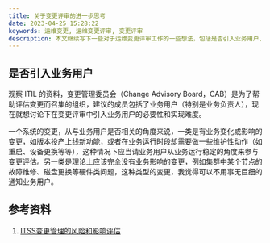 ```yaml
---
title: 关于变更评审的进一步思考
date: 2023-04-25 15:28:22
keywords: 运维变更, 运维变更评审, 变更评审
description: 本文继续写下一些对于运维变更评审工作的一些想法，包括是否引入业务用户、评审的分类要点、评审的形式等等，欢迎同行参与讨论。
---
```


## 是否引入业务用户

观察 ITIL 的资料，变更管理委员会（Change Advisory Board，CAB）是为了帮助评估变更而召集的组织，建议的成员包括了业务用户（特别是业务负责人），现在就想讨论下在变更评审中引入业务用户的必要性和实现难度。

一个系统的变更，从与业务用户是否相关的角度来说，一类是有业务变化或影响的变更，如版本投产上线新功能，或者在业务运行时段却需要做一些维护性动作（如重启、设备更换等等），这种情况下应当请业务用户从业务运行稳定的角度来参与变更评估。另一类是理论上应该完全没有业务影响的变更，例如集群中某个节点的故障维修、磁盘更换等硬件类问题，这种类型的变更，我觉得可以不用事无巨细的通知业务用户。



## 参考资料

1. [ITSS变更管理的风险和影响评估](https://www.itilxf.com/thread-52356-1-1.html)
